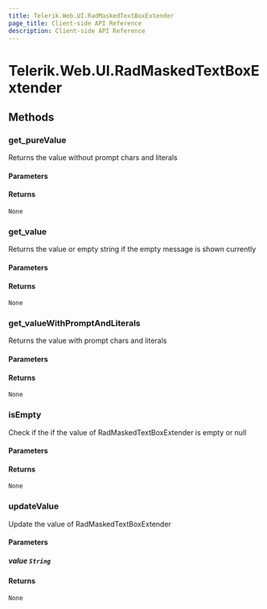 ```yaml
---
title: Telerik.Web.UI.RadMaskedTextBoxExtender
page_title: Client-side API Reference
description: Client-side API Reference
---
```


# Telerik.Web.UI.RadMaskedTextBoxExtender  

## Methods

###  get_pureValue

Returns the value without prompt chars and literals

#### Parameters

#### Returns

`None` 

###  get_value

Returns the value or empty string if the empty message is shown currently

#### Parameters

#### Returns

`None` 

###  get_valueWithPromptAndLiterals

Returns the value with prompt chars and literals

#### Parameters

#### Returns

`None` 

###  isEmpty

Check if the if the value of RadMaskedTextBoxExtender is empty or null

#### Parameters

#### Returns

`None` 

###  updateValue

Update the value of RadMaskedTextBoxExtender

#### Parameters

##### value `String`

#### Returns

`None` 


